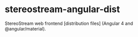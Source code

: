 stereostream-angular-dist
=========================

StereoStream web frontend [distribution files] (Angular 4 and @angular/material).

